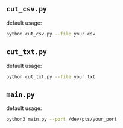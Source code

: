 ## `cut_csv.py`

default usage:

```bash
python cut_csv.py --file your.csv
```

## `cut_txt.py`

default usage:

```bash
python cut_txt.py --file your.txt
```

## `main.py`

default usage:

```bash
python3 main.py --port /dev/pts/your_port
```


